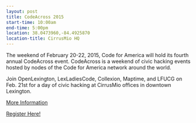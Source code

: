```yaml
---
layout: post
title: CodeAcross 2015
start-time: 10:00am
end-time: 5:00pm
location: 38.0473960,-84.4925870
location-title: CirrusMio HQ
---
```

The weekend of February 20-22, 2015, Code for America will hold its fourth annual CodeAcross event. CodeAcross is a weekend of civic hacking events hosted by nodes of the Code for America network around the world.

Join OpenLexington, LexLadiesCode, Collexion, Maptime, and LFUCG on Feb. 21st for a day of civic hacking at CirrusMio offices in downtown Lexington.

[More Information](http://www.codeforamerica.org/events/codeacross-2015/)

[Register Here!](http://www.eventbrite.com/e/codeacross-2015-tickets-15386228624)
